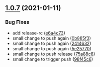 ## [1.0.7](https://github.com/promotedai/impression-tracker-react-hook/compare/v1.0.6...v1.0.7) (2021-01-11)


### Bug Fixes

* add release-rc ([e6a4c73](https://github.com/promotedai/impression-tracker-react-hook/commit/e6a4c733b0cc5f00962f651cd785d147fcf5b285))
* small change to push again ([0b885f3](https://github.com/promotedai/impression-tracker-react-hook/commit/0b885f3d57572d5ab51e889b46b0e187811dc4dc))
* small change to push again ([2414632](https://github.com/promotedai/impression-tracker-react-hook/commit/24146328202e548caa08b5097f91f3fcf3330c42))
* small change to push again ([5e25770](https://github.com/promotedai/impression-tracker-react-hook/commit/5e257702100879f8889adf9dc2c6262e54041d3d))
* small change to push release ([75a88c8](https://github.com/promotedai/impression-tracker-react-hook/commit/75a88c89e6b34659ee185a0915c994aec739c4c7))
* small change to trigger push ([98f45c6](https://github.com/promotedai/impression-tracker-react-hook/commit/98f45c601699107d19ceeb9d0e6a19a928031bb1))
